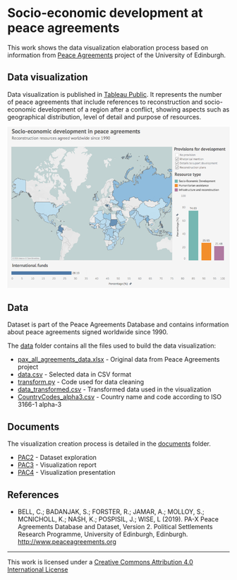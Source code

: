 #  Socio-economic development at peace agreements

This work shows the data visualization elaboration process based on information from 
[Peace Agreements](https://www.peaceagreements.org/) project of the University of Edinburgh.

## Data visualization

Data visualization is published in [Tableau Public](https://public.tableau.com/profile/vboix2#!/vizhome/PeaceAgreementsen/Dashboard). 
It represents the number of peace agreements that include references to reconstruction and socio-economic development 
of a region after a conflict, showing aspects such as geographical distribution, level of detail and purpose of resources.

[![Visualització](images/Visualization.png)](https://public.tableau.com/profile/vboix2#!/vizhome/PeaceAgreementsen/Dashboard)

## Data

Dataset is part of the Peace Agreements Database and contains information about peace agreements signed worldwide since 1990.

The [data](./data) folder contains all the files used to build the data visualization:

* [pax_all_agreements_data.xlsx](./data/pax_all_agreements_data.xlsx) - Original data from Peace Agreements project
* [data.csv](./data/data.csv) - Selected data in CSV format
* [transform.py](./data/transform.py) - Code used for data cleaning
* [data_transformed.csv](./data/data_transformed.csv) - Transformed data used in the visualization
* [CountryCodes_alpha3.csv](./data/CountryCodes_alpha3.csv) - Country name and code according to ISO 3166-1 alpha-3

## Documents

The visualization creation process is detailed in the [documents](./documents) folder.

* [PAC2](./documents/PAC2_VictorBoix.pdf) - Dataset exploration
* [PAC3](./documents/PAC3_VictorBoix.pdf) - Visualization report
* [PAC4](./documents/PAC4_VictorBoix.pdf) - Visualization presentation


## References

* BELL, C.; BADANJAK, S.; FORSTER, R.; JAMAR, A.; MOLLOY, S.; MCNICHOLL, K.; NASH, K.; POSPISIL, J.; WISE, L (2019). 
PA-X Peace Agreements Database and Dataset, Version 2. Political Settlements Research Programme, 
University of Edinburgh, Edinburgh. http://www.peaceagreements.org

----

This work is licensed under a [Creative Commons Attribution 4.0 International License](https://creativecommons.org/licenses/by/4.0/)